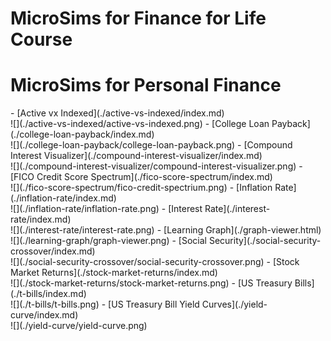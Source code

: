 # MicroSims for Finance for Life Course

# MicroSims for Personal Finance

<div class="grid cards" markdown>
- [Active vx Indexed](./active-vs-indexed/index.md)<br/>![](./active-vs-indexed/active-vs-indexed.png)
- [College Loan Payback](./college-loan-payback/index.md)<br/>![](./college-loan-payback/college-loan-payback.png)
- [Compound Interest Visualizer](./compound-interest-visualizer/index.md)<br/>![](./compound-interest-visualizer/compound-interest-visualizer.png)
- [FICO Credit Score Spectrum](./fico-score-spectrum/index.md)<br/>![](./fico-score-spectrum/fico-credit-spectrium.png)
- [Inflation Rate](./inflation-rate/index.md)<br/>![](./inflation-rate/inflation-rate.png)
- [Interest Rate](./interest-rate/index.md)<br/>![](./interest-rate/interest-rate.png)
- [Learning Graph](./graph-viewer.html)<br/>![](./learning-graph/graph-viewer.png)
- [Social Security](./social-security-crossover/index.md)<br/>![](./social-security-crossover/social-security-crossover.png)
- [Stock Market Returns](./stock-market-returns/index.md)<br/>![](./stock-market-returns/stock-market-returns.png)
- [US Treasury Bills](./t-bills/index.md)<br/>![](./t-bills/t-bills.png)
- [US Treasury Bill Yield Curves](./yield-curve/index.md)<br/>![](./yield-curve/yield-curve.png)
</div>
